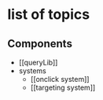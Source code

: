 # list of topics
## Components
- [[queryLib]]
- systems
	- [[onclick system]]
	- [[targeting system]]
